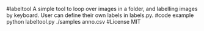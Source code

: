 #labeltool
A simple tool to loop over images in a folder, and labelling images by keyboard.
User can define their own labels in labels.py.
#code example
python labeltool.py ./samples anno.csv
#License
MIT

